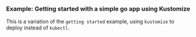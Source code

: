 ### Example: Getting started with a simple go app using Kustomize

This is a variation of the `getting started` example, using `kustomize` to deploy instead of `kubectl`.

